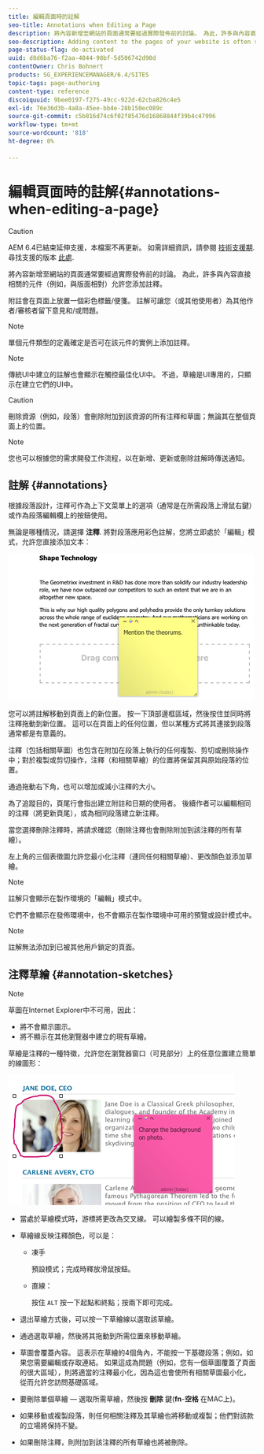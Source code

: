 ```yaml
---
title: 編輯頁面時的註解
seo-title: Annotations when Editing a Page
description: 將內容新增至網站的頁面通常要經過實際發佈前的討論。 為此，許多與內容直接相關的元件允許您添加註釋。
seo-description: Adding content to the pages of your website is often subject to discussions prior to it actually being published. To aid this, many components directly related to content allow you to add an annotation.
page-status-flag: de-activated
uuid: d8d6ba76-f2aa-4044-98bf-5d506742d90d
contentOwner: Chris Bohnert
products: SG_EXPERIENCEMANAGER/6.4/SITES
topic-tags: page-authoring
content-type: reference
discoiquuid: 9bee0197-f275-49cc-922d-62cba826c4e5
exl-id: 76e36d3b-4a8a-45ee-bb4e-28b150ec089c
source-git-commit: c5b816d74c6f02f85476d16868844f39b4c47996
workflow-type: tm+mt
source-wordcount: '818'
ht-degree: 0%

---
```


# 編輯頁面時的註解{#annotations-when-editing-a-page}

>[!CAUTION]
>
>AEM 6.4已結束延伸支援，本檔案不再更新。 如需詳細資訊，請參閱 [技術支援期](https://helpx.adobe.com//tw/support/programs/eol-matrix.html). 尋找支援的版本 [此處](https://experienceleague.adobe.com/docs/).

將內容新增至網站的頁面通常要經過實際發佈前的討論。 為此，許多與內容直接相關的元件（例如，與版面相對）允許您添加註釋。

附註會在頁面上放置一個彩色標籤/便箋。 註解可讓您（或其他使用者）為其他作者/審核者留下意見和/或問題。

>[!NOTE]
>
>單個元件類型的定義確定是否可在該元件的實例上添加註釋。

>[!NOTE]
>
>傳統UI中建立的註解也會顯示在觸控最佳化UI中。 不過，草繪是UI專用的，只顯示在建立它們的UI中。

>[!CAUTION]
>
>刪除資源（例如，段落）會刪除附加到該資源的所有注釋和草圖；無論其在整個頁面上的位置。

>[!NOTE]
>
>您也可以根據您的需求開發工作流程，以在新增、更新或刪除註解時傳送通知。

## 註解 {#annotations}

根據段落設計，注釋可作為上下文菜單上的選項（通常是在所需段落上滑鼠右鍵）或作為段落編輯欄上的按鈕使用。

無論是哪種情況，請選擇 **注釋**. 將對段落應用彩色註解，您將立即處於「編輯」模式，允許您直接添加文本：

![chlimage_1-137](assets/chlimage_1-137.png)

您可以將註解移動到頁面上的新位置。 按一下頂部邊框區域，然後按住並同時將注釋拖動到新位置。 這可以在頁面上的任何位置，但以某種方式將其連接到段落通常都是有意義的。

注釋（包括相關草圖）也包含在附加在段落上執行的任何複製、剪切或刪除操作中；對於複製或剪切操作，注釋（和相關草繪）的位置將保留其與原始段落的位置。

通過拖動右下角，也可以增加或減小注釋的大小。

為了追蹤目的，頁尾行會指出建立附註和日期的使用者。 後續作者可以編輯相同的注釋（將更新頁尾），或為相同段落建立新注釋。

當您選擇刪除注釋時，將請求確認（刪除注釋也會刪除附加到該注釋的所有草繪）。

左上角的三個表徵圖允許您最小化注釋（連同任何相關草繪）、更改顏色並添加草繪。

>[!NOTE]
>
>註解只會顯示在製作環境的「編輯」模式中。
>
>它們不會顯示在發佈環境中，也不會顯示在製作環境中可用的預覽或設計模式中。

>[!NOTE]
>
>註解無法添加到已被其他用戶鎖定的頁面。


## 注釋草繪 {#annotation-sketches}

>[!NOTE]
>
>草圖在Internet Explorer中不可用，因此：
>
>* 將不會顯示圖示。
>* 將不顯示在其他瀏覽器中建立的現有草繪。
>


草繪是注釋的一種特徵，允許您在瀏覽器窗口（可見部分）上的任意位置建立簡單的線圖形：

![chlimage_1-138](assets/chlimage_1-138.png)

* 當處於草繪模式時，游標將更改為交叉線。 可以繪製多條不同的線。
* 草繪線反映注釋顏色，可以是：

   * 凍手

      預設模式；完成時釋放滑鼠按鈕。

   * 直線：

      按住 `ALT` 按一下起點和終點；按兩下即可完成。

* 退出草繪方式後，可以按一下草繪線以選取該草繪。
* 通過選取草繪，然後將其拖動到所需位置來移動草繪。
* 草圖會覆蓋內容。 這表示在草繪的4個角內，不能按一下基礎段落；例如，如果您需要編輯或存取連結。 如果這成為問題（例如，您有一個草圖覆蓋了頁面的很大區域），則將適當的注釋最小化，因為這也會使所有相關草圖最小化，從而允許您訪問基礎區域。
* 要刪除單個草繪 — 選取所需草繪，然後按 **刪除** 鍵(**fn**-**空格** 在MAC上)。

* 如果移動或複製段落，則任何相關注釋及其草繪也將移動或複製；他們對該款的立場將保持不變。
* 如果刪除注釋，則附加到該注釋的所有草繪也將被刪除。
